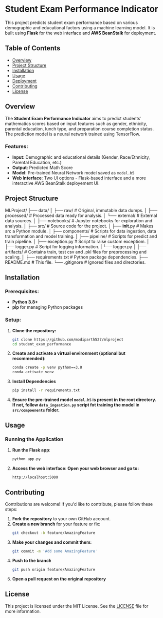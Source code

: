 # Student Exam Performance Indicator

This project predicts student exam performance based on various demographic and educational factors using a machine learning model. It is built using **Flask** for the web interface and **AWS BeanStalk** for deployment.

## Table of Contents
- [Overview](#overview)
- [Project Structure](#project-structure)
- [Installation](#installation)
- [Usage](#usage)
- [Deployment](#deployment)
- [Contributing](#contributing)
- [License](#license)

## Overview

The **Student Exam Performance Indicator** aims to predict students' mathematics scores based on input features such as gender, ethnicity, parental education, lunch type, and preparation course completion status. The prediction model is a neural network trained using TensorFlow.

### Features:
- **Input**: Demographic and educational details (Gender, Race/Ethnicity, Parental Education, etc.)
- **Output**: Predicted Math Score
- **Model**: Pre-trained Neural Network model saved as `model.h5`
- **Web Interface**: Two UI options - Flask-based interface and a more interactive AWS BeanStalk deployement UI.

## Project Structure

MLProject/
├── data/
│   ├── raw/              # Original, immutable data dumps.
│   ├── processed/        # Processed data ready for analysis.
│   └── external/         # External data sources.
│
├── notebooks/            # Jupyter notebooks for exploration and analysis.
│
├── src/                 # Source code for the project.
│   ├── __init__.py      # Makes src a Python module.
│   ├── components/      # Scripts for data ingestion, data transformation and model training.
│   ├── pipeline/        # Scripts for predict and train pipeline.
│   ├── exception.py     # Script to raise custom exceptiom.
│   ├── logger.py        # Script for logging information.
|   └── logger.py 
│
├── artifacts/           # Contains train, test csv and .pkl files for preprocessing and scaling.
│
├── requirements.txt      # Python package dependencies.
├── README.md             # This file.
└── .gitignore            # Ignored files and directories.



## Installation

### Prerequisites:
- **Python 3.8+**
- **pip** for managing Python packages

### Setup:
1. **Clone the repository:**
   ```bash
   git clone https://github.com/modiparth527/mlproject
   cd student_exam_performance

2. **Create and activate a virtual environment (optional but recommended):**
    ```bash
    conda create -p venv python==3.8
    conda activate venv

3. **Install Dependencies**
    ```bash
    pip install -r requirements.txt

4. **Ensure the pre-trained model `model.h5` is present in the root directory. If not, follow `data_ingestion.py` script fot training the model in `src/compoenents` folder.**

## Usage

### Running the Application
1. **Run the Flask app:**
   ```bash
   python app.py

2. **Access the web interface: Open your web browser and go to:**
   ```bash
   http://localhost:5000
   
## Contributing

Contributions are welcome! If you'd like to contribute, please follow these steps:

1. **Fork the repository** to your own GitHub account.
2. **Create a new branch** for your feature or fix:
   ```bash
   git checkout -b feature/AmazingFeature

3. **Make your changes and commit them:**
   ```bash
   git commit -m 'Add some AmazingFeature'
4. **Push to the branch**
   ```bash
   git push origin feature/AmazingFeature
5. **Open a pull request on the original repository**

## License

This project is licensed under the MIT License. See the [LICENSE](LICENSE) file for more information.


